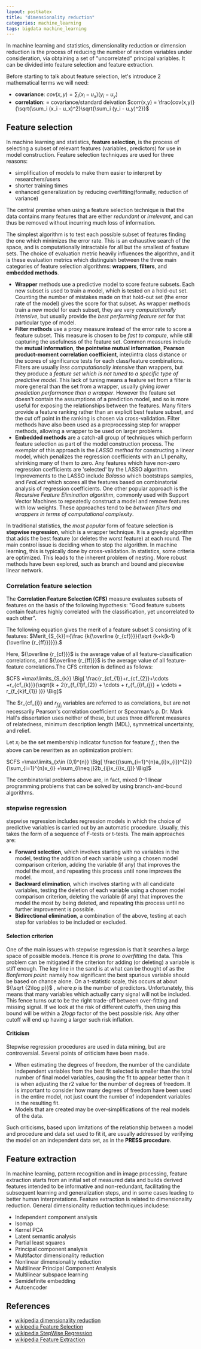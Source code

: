 ```yaml
---
layout: postkatex
title: "dimensionality reduction"
categories: machine_learning
tags: bigdata machine_learning
---
```


In machine learning and statistics, dimensionality reduction or dimension reduction is the process of reducing the number of random variables under consideration, via obtaining a set of "uncorrelated" principal variables. It can be divided into feature selection and feature extraction.
<!--more-->

Before starting to talk about feature selection, let's introduce 2 mathematical terms we will need:


 - **covariance**: $cov(x,y) = \sum_i (x_i - u_x)(y_i - u_y)$
 - **correlation**: = covariance/standard deivation $corr(x,y) = \frac{cov(x,y)}{\sqrt{\sum_i (x_i - u_x)^2}\sqrt{\sum_i (y_i - u_y)^2}}$


## Feature selection
In machine learning and statistics, **feature selection**, is the process of selecting a subset of relevant features (variables, predictors) for use in model construction. Feature selection techniques are used for three reasons:

 - simplification of models to make them easier to interpret by researchers/users
 - shorter training times
 - enhanced generalization by reducing overfitting(formally, reduction of variance)

The central premise when using a feature selection technique is that the data contains many features that are either *redundant* or *irrelevant*, and can thus be removed without incurring much loss of information.

The simplest algorithm is to test each possible subset of features finding the one which minimizes the error rate.  This is an exhaustive search of the space, and is computationally intractable for all but the smallest of feature sets. The choice of evaluation metric heavily influences the algorithm, and it is these evaluation metrics which distinguish between the three main categories of feature selection algorithms: **wrappers**, **filters**, and **embedded methods**.

 - **Wrapper** methods use a predictive model to score feature subsets. Each new subset is used to train a model, which is tested on a hold-out set. Counting the number of mistakes made on that hold-out set (the error rate of the model) gives the score for that subset. As wrapper methods train a new model for each subset, they are very *computationally intensive*, but usually provide the *best performing feature set* for that particular type of model.
 - **Filter methods** use a proxy measure instead of the error rate to score a feature subset. This measure is chosen to be *fast to compute*, while still capturing the usefulness of the feature set. Common measures include the **mutual information**, **the pointwise mutual information**, **Pearson product-moment correlation coefficient**, inter/intra class distance or the scores of significance tests for each class/feature combinations. Filters are usually *less computationally intensive* than wrappers, but they produce a *feature set which is not tuned to a specific type of predictive model*. This lack of tuning means a feature set from a filter is more general than the set from a wrapper, usually giving *lower prediction performance than a wrapper*. However the feature set doesn't contain the assumptions of a prediction model, and so is more useful for exposing the relationships between the features. Many filters provide a feature ranking rather than an explicit best feature subset, and the cut off point in the ranking is chosen via cross-validation. Filter methods have also been used as a preprocessing step for wrapper methods, allowing a wrapper to be used on larger problems.
 - **Embedded methods** are a catch-all group of techniques which perform feature selection as part of the model construction process. The exemplar of this approach is the *LASSO method* for constructing a linear model, which penalizes the regression coefficients with an L1 penalty, shrinking many of them to zero. Any features which have non-zero regression coefficients are 'selected' by the LASSO algorithm. Improvements to the LASSO include *Bolasso* which bootstraps samples, and *FeaLect* which scores all the features based on combinatorial analysis of regression coefficients. One other popular approach is the *Recursive Feature Elimination algorithm*, commonly used with Support Vector Machines to repeatedly construct a model and remove features with low weights. These approaches tend to be *between filters and wrappers in terms of computational complexity*.

In traditional statistics, the *most popular* form of feature selection is **stepwise regression**, which is a wrapper technique. It is a greedy algorithm that adds the best feature (or deletes the worst feature) at each round. The main control issue is deciding when to stop the algorithm. In machine learning, this is typically done by cross-validation. In statistics, some criteria are optimized. This leads to the inherent problem of nesting. More robust methods have been explored, such as branch and bound and piecewise linear network.


### Correlation feature selection
The **Correlation Feature Selection (CFS)** measure evaluates subsets of features on the basis of the following hypothesis: "Good feature subsets contain features highly correlated with the classification, yet uncorrelated to each other".

The following equation gives the merit of a feature subset S consisting of k features: $Merit_{S_{k}}={\frac {k{\overline {r_{cf}}}}{\sqrt {k+k(k-1){\overline {r_{ff}}}}}}.$

Here,  ${\overline {r_{cf}}}$ is the average value of all feature-classification correlations, and ${\overline {r_{ff}}}$  is the average value of all feature-feature correlations.The CFS criterion is defined as follows:

$CFS =\max\limits_{S_{k}} \Big[ \frac{r_{cf_{1}}+r_{cf_{2}}+\cdots +r_{cf_{k}}}{\sqrt{k + 2(r_{f_{1}f_{2}} + \cdots  + r_{f_{i}f_{j}} + \cdots + r_{f_{k}f_{1}} )}} \Big]$ 

The $r_{cf_{i}}  and $r_{f_{i}f_{j}}$  variables are referred to as correlations, but are not necessarily Pearson's correlation coefficient or Spearman's ρ. Dr. Mark Hall's dissertation uses neither of these, but uses three different measures of relatedness, minimum description length (MDL), symmetrical uncertainty, and relief.

Let $x_i$ be the set membership indicator function for feature $f_i$ ; then the above can be rewritten as an optimization problem:

$CFS =\max\limits_{x\in (0,1)^{n}} \Big[ \frac{(\sum_{i=1}^{n}a_{i}x_{i})^{2}}{\sum_{i=1}^{n}x_{i} +\sum_{i\neq j}2b_{ij}x_{i}x_{j}} \Big]$

The combinatorial problems above are, in fact, mixed 0–1 linear programming problems that can be solved by using branch-and-bound algorithms.



### stepwise regression
stepwise regression includes regression models in which the choice of predictive variables is carried out by an automatic procedure.  Usually, this takes the form of a sequence of F-tests or t-tests. The main approaches are:

 - **Forward selection**, which involves starting with no variables in the model, testing the addition of each variable using a chosen model comparison criterion, adding the variable (if any) that improves the model the most, and repeating this process until none improves the model.
 - **Backward elimination**, which involves starting with all candidate variables, testing the deletion of each variable using a chosen model comparison criterion, deleting the variable (if any) that improves the model the most by being deleted, and repeating this process until no further improvement is possible.
 - **Bidirectional elimination**, a combination of the above, testing at each step for variables to be included or excluded.

#### Selection criterion
One of the main issues with stepwise regression is that it searches a large space of possible models. Hence it is *prone to overfitting* the data. This problem can be mitigated if the criterion for adding (or deleting) a variable is stiff enough. The key line in the sand is at what can be thought of as the *Bonferroni point*: namely how significant the best spurious variable should be based on chance alone. On a t-statistic scale, this occurs at about ${\sqrt {2\log p}}$ , where $p$ is the number of predictors. Unfortunately, this means that many variables which actually carry signal will not be included. This fence turns out to be the right trade-off between over-fitting and missing signal. If we look at the risk of different cutoffs, then using this bound will be within a $2logp$ factor of the best possible risk. Any other cutoff will end up having a larger such risk inflation.

#### Criticism
Stepwise regression procedures are used in data mining, but are controversial. Several points of criticism have been made.

 - When estimating the degrees of freedom, the number of the candidate independent variables from the best fit selected is smaller than the total number of final model variables, causing the fit to appear better than it is when adjusting the r2 value for the number of degrees of freedom. It is important to consider how many degrees of freedom have been used in the entire model, not just count the number of independent variables in the resulting fit.
 - Models that are created may be over-simplifications of the real models of the data.
 
Such criticisms, based upon limitations of the relationship between a model and procedure and data set used to fit it, are usually addressed by verifying the model on an independent data set, as in the **PRESS procedure**.


## Feature extraction
In machine learning, pattern recognition and in image processing, feature extraction starts from an initial set of measured data and builds derived features intended to be informative and non-redundant, facilitating the subsequent learning and generalization steps, and in some cases leading to better human interpretations. Feature extraction is related to dimensionality reduction. General dimensionality reduction techniques includese:

 - Independent component analysis
 - Isomap
 - Kernel PCA
 - Latent semantic analysis
 - Partial least squares
 - Principal component analysis
 - Multifactor dimensionality reduction
 - Nonlinear dimensionality reduction
 - Multilinear Principal Component Analysis
 - Multilinear subspace learning
 - Semidefinite embedding
 - Autoencoder

## References

 - [wikipedia dimensionality reduction](https://en.wikipedia.org/wiki/Dimensionality_reduction)
 - [wikipedia Feature Selection](https://en.wikipedia.org/wiki/Feature_selection)
 - [wikipedia StepWise Regression](https://en.wikipedia.org/wiki/Stepwise_regression)
 - [wikipedia Feature Extraction](https://en.wikipedia.org/wiki/Feature_extraction)
